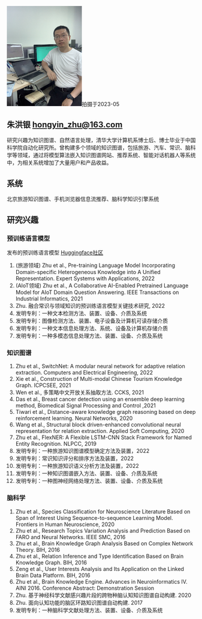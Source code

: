 <img src="pic/202306.jpg" width="200" />拍摄于2023-05

## 朱洪银 hongyin_zhu@163.com

研究兴趣为知识图谱、自然语言处理，清华大学计算机系博士后、博士毕业于中国科学院自动化研究所。曾构建多个领域的知识图谱，包括旅游、汽车、常识、脑科学等领域，通过将模型算法嵌入知识图谱网站、推荐系统、智能对话机器人等系统中，为相关系统增加了大量用户和产品收益。

## 系统

北京旅游知识图谱、手机浏览器信息流推荐、脑科学知识引擎系统

## 研究兴趣

### 预训练语言模型

发布的预训练语言模型 [Huggingface社区](https://huggingface.co/hongyin)

1. (旅游领域) Zhu et al., Pre-training Language Model Incorporating Domain-specific Heterogeneous Knowledge into A Unified Representation. Expert Systems with Applications, 2022  
1. (AIoT领域) Zhu et al., A Collaborative AI-Enabled Pretrained Language Model for AIoT Domain Question Answering. IEEE Transactions on Industrial Informatics, 2021  
1. Zhu. 融合常识与领域知识的预训练语言模型关键技术研究, 2022
1. 发明专利：一种文本检测方法、装置、设备、介质及系统  
1. 发明专利：图像检测方法、装置、电子设备及计算机可读存储介质  
5. 发明专利：一种文本信息处理方法、系统、设备及计算机存储介质  
6. 发明专利：一种多模态信息处理方法、装置、设备、介质及系统


### 知识图谱

1. Zhu et al., SwitchNet: A modular neural network for adaptive relation extraction. Computers and Electrical Engineering, 2022  
2. Xie et al., Construction of Multi-modal Chinese Tourism Knowledge Graph. ICPCSEE, 2021  
3. Wen et al., 多策略中文开放关系抽取方法. CCKS, 2021  
7. Das et al., Breast cancer detection using an ensemble deep learning method, Biomedical Signal Processing and Control ,2021 
4. Tiwari et al., Distance-aware knowledge graph reasoning based on deep reinforcement learning. Neural Networks, 2020  
5. Wang et al., Structural block driven-enhanced convolutional neural representation for relation extraction. Applied Soft Computing, 2020  
6. Zhu et al., FlexNER: A Flexible LSTM-CNN Stack Framework for Named Entity Recognition. NLPCC, 2019  
8. 发明专利：一种旅游知识图谱模型确定方法及装置，2022  
9. 发明专利：常识知识评分和排序方法及装置，2022  
1. 发明专利：一种旅游知识语义分析方法及装置，2022  
1. 发明专利：一种知识图谱嵌入方法、装置、设备、介质及系统  
1. 发明专利：一种图神经网络处理方法、装置、设备、介质及系统  


### 脑科学

1. Zhu et al., Species Classification for Neuroscience Literature Based on Span of Interest Using Sequence-to-sequence Learning Model. Frontiers in Human Neuroscience, 2020  
2. Zhu et al., Research Topics Variation Analysis and Prediction Based on FARO and Neural Networks. IEEE SMC, 2016
3. Zhu et al., Brain Knowledge Graph Analysis Based on Complex Network Theory. BIH, 2016  
4. Zhu et al., Relation Inference and Type Identification Based on Brain Knowledge Graph. BIH, 2016  
5. Zeng et al., User Interests Analysis and Its Application on the Linked Brain Data Platform. BIH, 2016  
6. Zhu et al., Brain Knowledge Engine. Advances in Neuroinformatics IV. AINI 2016. Conference Abstract: Demonstration Session  
1. Zhu. 基于神经科学文献感兴趣片段的跨物种脑认知知识图谱自动构建. 2020
1. Zhu. 面向认知功能的脑区环路知识图谱自动构建. 2017
7. 发明专利：一种脑科学文献处理方法、装置、设备、介质及系统  
